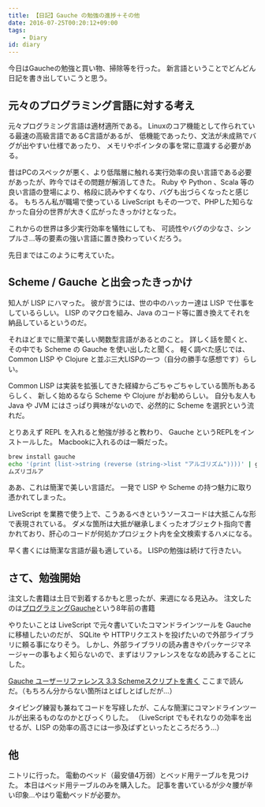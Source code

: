 ```yaml
---
title: 【日記】Gauche の勉強の進捗＋その他
date: 2016-07-25T00:20:12+09:00
tags:
    - Diary
id: diary
---
```


今日はGaucheの勉強と買い物、掃除等を行った。
新言語ということでどんどん日記を書き出していこうと思う。

<!-- more -->

## 元々のプログラミング言語に対する考え

元々プログラミング言語は適材適所である。
Linuxのコア機能として作られている最速の高級言語であるC言語があるが、
低機能であったり、文法が未成熟でバグが出やすい仕様であったり、
メモリやポインタの事を常に意識する必要がある。

昔はPCのスペックが悪く、より低階層に触れる実行効率の良い言語である必要があったが、昨今ではその問題が解消してきた。
Ruby や Python 、Scala 等の良い言語の登場により、格段に読みやすくなり、バグも出づらくなったと感じる。
もちろん私が職場で使っている LiveScript もその一つで、PHPした知らなかった自分の世界が大きく広がったきっかけとなった。

これからの世界は多少実行効率を犠牲にしても、
可読性やバグの少なさ、シンプルさ…等の要素の強い言語に置き換わっていくだろう。

先日まではこのように考えていた。

## Scheme / Gauche と出会ったきっかけ

知人が LISP にハマった。
彼が言うには、世の中のハッカー達は LISP で仕事をしているらしい。
LISP のマクロを組み、Java のコード等に置き換えてそれを納品しているというのだ。

それほどまでに簡潔で美しい関数型言語があるとのこと。
詳しく話を聞くと、その中でも Scheme の Gauche を使い出したと聞く。
軽く調べた感じでは、Common LISP や Clojure と並ぶ三大LISPの一つ（自分の勝手な感想です）らしい。

Common LISP は実装を拡張してきた経緯からごちゃごちゃしている箇所もあるらしく、
新しく始めるなら Scheme や Clojure がお勧めらしい。
自分も友人も Java や JVM にはさっぱり興味がないので、必然的に Scheme を選択という流れだ。

とりあえず REPL を入れると勉強が捗ると教わり、
Gauche というREPLをインストールした。
Macbookに入れるのは一瞬だった。

```bash
brew install gauche
echo '(print (list->string (reverse (string->list "アルゴリズム"))))' | gosh
ムズリゴルア
```

ああ、これは簡潔で美しい言語だ。
一発で LISP や Scheme の持つ魅力に取り憑かれてしまった。

LiveScript を業務で使う上で、こうあるべきというソースコードは大抵こんな形で表現されている。
ダメな箇所は大抵が継承しまくったオブジェクト指向で書かれており、肝心のコードが何処かプロジェクト内を全文検索するハメになる。

早く書くには簡潔な言語が最も適している。
LISPの勉強は続けて行きたい。

## さて、勉強開始

注文した書籍は土日で到着するかもと思ったが、来週になる見込み。
注文したのは[プログラミングGauche](https://www.amazon.co.jp/gp/product/4873113482/ref=oh_aui_detailpage_o00_s00?ie=UTF8&psc=1)という8年前の書籍

やりたいことは LiveScript で元々書いていたコマンドラインツールを Gauche に移植したいのだが、
SQLite や HTTPリクエストを投げたいので外部ライブラリに頼る事になりそう。
しかし、外部ライブラリの読み書きやパッケージマネージャーの事もよく知らないので、まずはリファレンスをななめ読みすることにした。

[Gauche ユーザーリファレンス 3.3 Schemeスクリプトを書く](http://practical-scheme.net/gauche/man/gauche-refj_15.html#Scheme_00e3_0082_00b9_00e3_0082_00af_00e3_0083_00aa_00e3_0083_0097_00e3_0083_0088_00e3_0082_0092_00e6_009b_00b8_00e3_0081_008f)
ここまで読んだ。（もちろん分からない箇所はとばしとばしだが…）

タイピング練習も兼ねてコードを写経したが、こんな簡潔にコマンドラインツールが出来るものなのかとびっくりした。
（LiveScript でもそれなりの効率を出せるが、LISP の効率の高さには一歩及ばずといったところだろう…）

## 他

ニトリに行った。
電動のベッド（最安値4万弱）とベッド用テーブルを見つけた。
本日はベッド用テーブルのみを購入した。
記事を書いているが少々腰が辛い印象…やはり電動ベッドが必要か。

